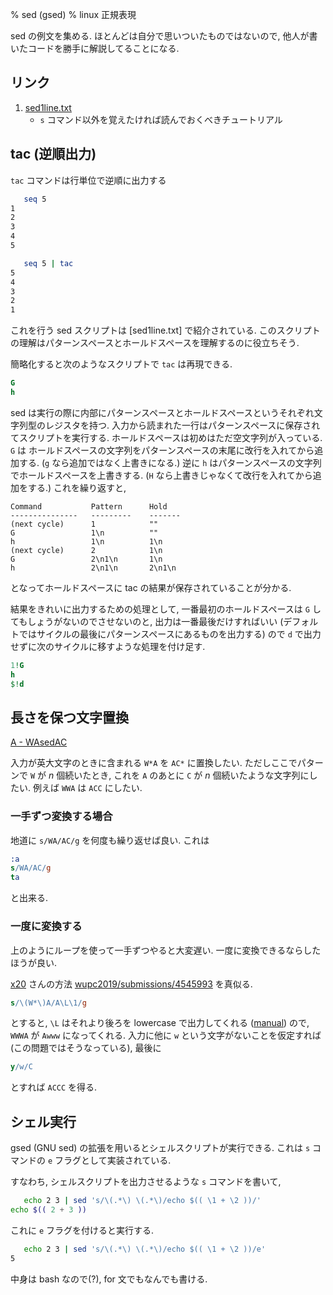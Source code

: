 % sed (gsed)
% linux 正規表現

sed の例文を集める.
ほとんどは自分で思いついたものではないので, 他人が書いたコードを勝手に解説してることになる.

## リンク

1. [sed1line.txt](http://sed.sourceforge.net/grabbag/tutorials/sed1line.txt)
    - `s` コマンド以外を覚えたければ読んでおくべきチュートリアル

## tac (逆順出力)

`tac` コマンドは行単位で逆順に出力する

```bash
   seq 5
1
2
3
4
5

   seq 5 | tac
5
4
3
2
1
```

これを行う sed スクリプトは [sed1line.txt] で紹介されている.
このスクリプトの理解はパターンスペースとホールドスペースを理解するのに役立ちそう.

簡略化すると次のようなスクリプトで `tac` は再現できる.

```sed
G
h
```

sed は実行の際に内部にパターンスペースとホールドスペースというそれぞれ文字列型のレジスタを持つ.
入力から読まれた一行はパターンスペースに保存されてスクリプトを実行する.
ホールドスペースは初めはただ空文字列が入っている.
`G` は ホールドスペースの文字列をパターンスペースの末尾に改行を入れてから追加する.
(`g` なら追加ではなく上書きになる.)
逆に `h` はパターンスペースの文字列でホールドスペースを上書きする.
(`H` なら上書きじゃなくて改行を入れてから追加をする.)
これを繰り返すと,

```
Command           Pattern      Hold
---------------   ---------    -------
(next cycle)      1            ""
G                 1\n          ""
h                 1\n          1\n
(next cycle)      2            1\n
G                 2\n1\n       1\n
h                 2\n1\n       2\n1\n
```

となってホールドスペースに tac の結果が保存されていることが分かる.

結果をきれいに出力するための処理として,
一番最初のホールドスペースは `G` してもしょうがないのでさせないのと,
出力は一番最後だけすればいい (デフォルトではサイクルの最後にパターンスペースにあるものを出力する) ので `d` で出力せずに次のサイクルに移すような処理を付け足す.

```sed
1!G
h
$!d
```

## 長さを保つ文字置換

[A - WAsedAC](https://atcoder.jp/contests/wupc2019/tasks/wupc2019_a)

入力が英大文字のときに含まれる `W*A` を `AC*` に置換したい.
ただしここでパターンで `W` が $n$ 個続いたとき, これを `A` のあとに `C` が $n$ 個続いたような文字列にしたい.
例えば `WWA` は `ACC` にしたい.

### 一手ずつ変換する場合

地道に `s/WA/AC/g` を何度も繰り返せば良い.
これは

```sed
:a
s/WA/AC/g
ta
```

と出来る.

### 一度に変換する

上のようにループを使って一手ずつやると大変遅い.
一度に変換できるならしたほうが良い.

[x20](https://atcoder.jp/users/x20) さんの方法
[wupc2019/submissions/4545993](https://atcoder.jp/contests/wupc2019/submissions/4545993)
を真似る.

```sed
s/\(W*\)A/A\L\1/g
```

とすると,
`\L` はそれより後ろを lowercase で出力してくれる
([manual](https://www.gnu.org/software/sed/manual/html_node/The-_0022s_0022-Command.html))
ので, `WWWA` が `Awww` になってくれる.
入力に他に `w` という文字がないことを仮定すれば (この問題ではそうなっている),
最後に

```sed
y/w/C
```

とすれば `ACCC` を得る.

## シェル実行

gsed (GNU sed) の拡張を用いるとシェルスクリプトが実行できる.
これは `s` コマンドの `e` フラグとして実装されている.

すなわち, シェルスクリプトを出力させるような `s` コマンドを書いて,

```bash
   echo 2 3 | sed 's/\(.*\) \(.*\)/echo $(( \1 + \2 ))/'
echo $(( 2 + 3 ))
```

これに `e` フラグを付けると実行する.

```bash
   echo 2 3 | sed 's/\(.*\) \(.*\)/echo $(( \1 + \2 ))/e'
5
```

中身は bash なので(?), for 文でもなんでも書ける.


